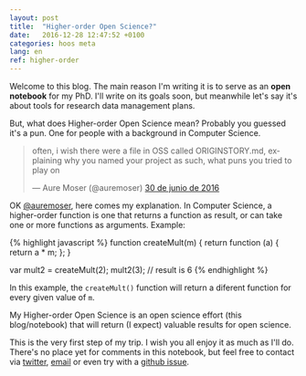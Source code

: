 ```yaml
---
layout: post
title:  "Higher-order Open Science?"
date:   2016-12-28 12:47:52 +0100
categories: hoos meta
lang: en
ref: higher-order
---
```

Welcome to this blog. The main reason I'm writing it is to serve as an **open notebook** for my PhD. I'll write on its goals soon, but meanwhile let's say it's about tools for research data management plans.

But, what does Higher-order Open Science mean? Probably you guessed it's a pun. One for people with a background in Computer Science.

<blockquote class="twitter-tweet" data-lang="es"><p lang="en" dir="ltr">often, i wish there were a file in OSS called ORIGINSTORY.md, explaining why you named your project as such, what puns you tried to play on</p>&mdash; Aure Moser (@auremoser) <a href="https://twitter.com/auremoser/status/748326674572390400">30 de junio de 2016</a></blockquote>
<script async src="//platform.twitter.com/widgets.js" charset="utf-8"></script>

OK [@auremoser](https://twitter.com/auremoser), here comes my explanation. In Computer Science, a higher-order function is one that returns a function as result, or can take one or more functions as arguments. Example:  

{% highlight javascript %}
function createMult(m) {
  return function (a) {
    return a * m;
  };
}

var mult2 = createMult(2);
mult2(3);  // result is 6
{% endhighlight %}

In this example, the `createMult()` function will return a diferent function for every given value of `m`.

My Higher-order Open Science is an open science effort (this blog/notebook) that will return (I expect) valuable results for open science.

This is the very first step of my trip. I wish you all enjoy it as much as I'll do. There's no place yet for comments in this notebook, but feel free to contact via [twitter](http://twitter.com/ajspadial), [email](hoos@spadial.com) or even try with a [github issue](https://github.com/ajspadial/hoos/issues).
